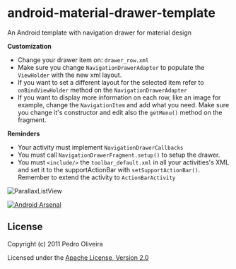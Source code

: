android-material-drawer-template
================================

An Android template with navigation drawer for material design

**Customization**

 - Change your drawer item on: `drawer_row.xml`
 - Make sure you change `NavigationDrawerAdapter` to populate the `ViewHolder` with the new xml layout.
 - If you want to set a different layout for the selected item refer to `onBindViewHolder` method on the `NavigationDrawerAdapter`
 - If you want to display more information on each row, like an image for example, change the `NavigationItem` and add what you need. Make sure you change it's constructor and edit also the `getMenu()` method on the fragment.


**Reminders**

 - Your activity must implement `NavigationDrawerCallbacks`
 - You must call `NavigationDrawerFragment.setup()` to setup the drawer.
 - You must `<include/>` the `toolbar_default.xml` in all your activities's XML and set it to the supportActionBar with `setSupportActionBar()`. Remember to extend the activity to `ActionBarActivity`



![ParallaxListView](https://raw.githubusercontent.com/kanytu/android-material-drawer-template/master/screenshots/screenshot1.gif)

[![Android Arsenal](https://img.shields.io/badge/Android%20Arsenal-android--material--drawer--template-brightgreen.svg?style=flat)](https://android-arsenal.com/details/3/1096)



## License
Copyright (c) 2011 Pedro Oliveira

Licensed under the [Apache License, Version 2.0](http://www.apache.org/licenses/LICENSE-2.0.html)
